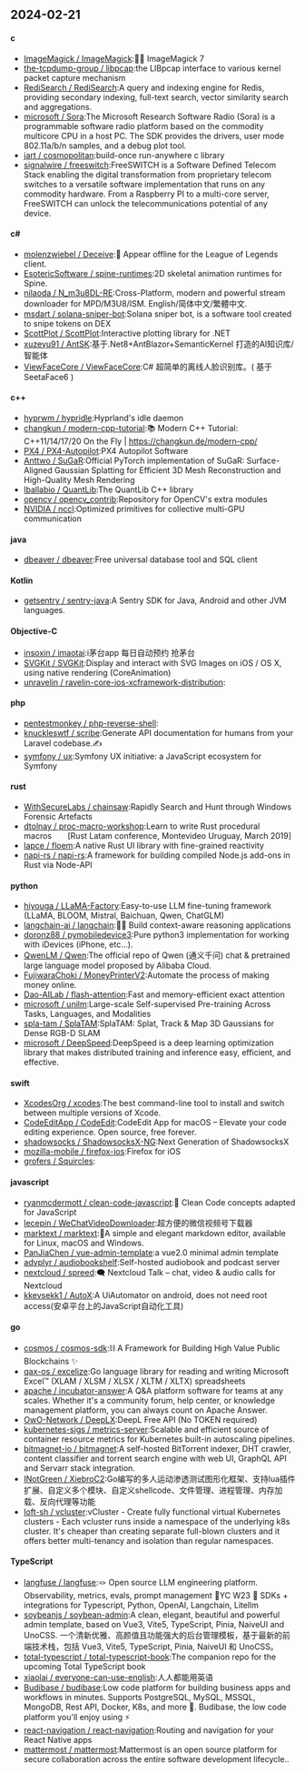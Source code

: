 ## 2024-02-21
#### c
* [ImageMagick / ImageMagick](https://github.com/ImageMagick/ImageMagick):🧙‍♂️ ImageMagick 7
* [the-tcpdump-group / libpcap](https://github.com/the-tcpdump-group/libpcap):the LIBpcap interface to various kernel packet capture mechanism
* [RediSearch / RediSearch](https://github.com/RediSearch/RediSearch):A query and indexing engine for Redis, providing secondary indexing, full-text search, vector similarity search and aggregations.
* [microsoft / Sora](https://github.com/microsoft/Sora):The Microsoft Research Software Radio (Sora) is a programmable software radio platform based on the commodity multicore CPU in a host PC. The SDK provides the drivers, user mode 802.11a/b/n samples, and a debug plot tool.
* [jart / cosmopolitan](https://github.com/jart/cosmopolitan):build-once run-anywhere c library
* [signalwire / freeswitch](https://github.com/signalwire/freeswitch):FreeSWITCH is a Software Defined Telecom Stack enabling the digital transformation from proprietary telecom switches to a versatile software implementation that runs on any commodity hardware. From a Raspberry PI to a multi-core server, FreeSWITCH can unlock the telecommunications potential of any device.
#### c#
* [molenzwiebel / Deceive](https://github.com/molenzwiebel/Deceive):🎩 Appear offline for the League of Legends client.
* [EsotericSoftware / spine-runtimes](https://github.com/EsotericSoftware/spine-runtimes):2D skeletal animation runtimes for Spine.
* [nilaoda / N_m3u8DL-RE](https://github.com/nilaoda/N_m3u8DL-RE):Cross-Platform, modern and powerful stream downloader for MPD/M3U8/ISM. English/简体中文/繁體中文.
* [msdart / solana-sniper-bot](https://github.com/msdart/solana-sniper-bot):Solana sniper bot, is a software tool created to snipe tokens on DEX
* [ScottPlot / ScottPlot](https://github.com/ScottPlot/ScottPlot):Interactive plotting library for .NET
* [xuzeyu91 / AntSK](https://github.com/xuzeyu91/AntSK):基于.Net8+AntBlazor+SemanticKernel 打造的AI知识库/智能体
* [ViewFaceCore / ViewFaceCore](https://github.com/ViewFaceCore/ViewFaceCore):C# 超简单的离线人脸识别库。( 基于 SeetaFace6 )
#### c++
* [hyprwm / hypridle](https://github.com/hyprwm/hypridle):Hyprland's idle daemon
* [changkun / modern-cpp-tutorial](https://github.com/changkun/modern-cpp-tutorial):📚 Modern C++ Tutorial: C++11/14/17/20 On the Fly | https://changkun.de/modern-cpp/
* [PX4 / PX4-Autopilot](https://github.com/PX4/PX4-Autopilot):PX4 Autopilot Software
* [Anttwo / SuGaR](https://github.com/Anttwo/SuGaR):Official PyTorch implementation of SuGaR: Surface-Aligned Gaussian Splatting for Efficient 3D Mesh Reconstruction and High-Quality Mesh Rendering
* [lballabio / QuantLib](https://github.com/lballabio/QuantLib):The QuantLib C++ library
* [opencv / opencv_contrib](https://github.com/opencv/opencv_contrib):Repository for OpenCV's extra modules
* [NVIDIA / nccl](https://github.com/NVIDIA/nccl):Optimized primitives for collective multi-GPU communication
#### java
* [dbeaver / dbeaver](https://github.com/dbeaver/dbeaver):Free universal database tool and SQL client
#### Kotlin
* [getsentry / sentry-java](https://github.com/getsentry/sentry-java):A Sentry SDK for Java, Android and other JVM languages.
#### Objective-C
* [insoxin / imaotai](https://github.com/insoxin/imaotai):i茅台app 每日自动预约 抢茅台
* [SVGKit / SVGKit](https://github.com/SVGKit/SVGKit):Display and interact with SVG Images on iOS / OS X, using native rendering (CoreAnimation)
* [unravelin / ravelin-core-ios-xcframework-distribution](https://github.com/unravelin/ravelin-core-ios-xcframework-distribution):
#### php
* [pentestmonkey / php-reverse-shell](https://github.com/pentestmonkey/php-reverse-shell):
* [knuckleswtf / scribe](https://github.com/knuckleswtf/scribe):Generate API documentation for humans from your Laravel codebase.✍
* [symfony / ux](https://github.com/symfony/ux):Symfony UX initiative: a JavaScript ecosystem for Symfony
#### rust
* [WithSecureLabs / chainsaw](https://github.com/WithSecureLabs/chainsaw):Rapidly Search and Hunt through Windows Forensic Artefacts
* [dtolnay / proc-macro-workshop](https://github.com/dtolnay/proc-macro-workshop):Learn to write Rust procedural macros  [Rust Latam conference, Montevideo Uruguay, March 2019]
* [lapce / floem](https://github.com/lapce/floem):A native Rust UI library with fine-grained reactivity
* [napi-rs / napi-rs](https://github.com/napi-rs/napi-rs):A framework for building compiled Node.js add-ons in Rust via Node-API
#### python
* [hiyouga / LLaMA-Factory](https://github.com/hiyouga/LLaMA-Factory):Easy-to-use LLM fine-tuning framework (LLaMA, BLOOM, Mistral, Baichuan, Qwen, ChatGLM)
* [langchain-ai / langchain](https://github.com/langchain-ai/langchain):🦜🔗 Build context-aware reasoning applications
* [doronz88 / pymobiledevice3](https://github.com/doronz88/pymobiledevice3):Pure python3 implementation for working with iDevices (iPhone, etc...).
* [QwenLM / Qwen](https://github.com/QwenLM/Qwen):The official repo of Qwen (通义千问) chat & pretrained large language model proposed by Alibaba Cloud.
* [FujiwaraChoki / MoneyPrinterV2](https://github.com/FujiwaraChoki/MoneyPrinterV2):Automate the process of making money online.
* [Dao-AILab / flash-attention](https://github.com/Dao-AILab/flash-attention):Fast and memory-efficient exact attention
* [microsoft / unilm](https://github.com/microsoft/unilm):Large-scale Self-supervised Pre-training Across Tasks, Languages, and Modalities
* [spla-tam / SplaTAM](https://github.com/spla-tam/SplaTAM):SplaTAM: Splat, Track & Map 3D Gaussians for Dense RGB-D SLAM
* [microsoft / DeepSpeed](https://github.com/microsoft/DeepSpeed):DeepSpeed is a deep learning optimization library that makes distributed training and inference easy, efficient, and effective.
#### swift
* [XcodesOrg / xcodes](https://github.com/XcodesOrg/xcodes):The best command-line tool to install and switch between multiple versions of Xcode.
* [CodeEditApp / CodeEdit](https://github.com/CodeEditApp/CodeEdit):CodeEdit App for macOS – Elevate your code editing experience. Open source, free forever.
* [shadowsocks / ShadowsocksX-NG](https://github.com/shadowsocks/ShadowsocksX-NG):Next Generation of ShadowsocksX
* [mozilla-mobile / firefox-ios](https://github.com/mozilla-mobile/firefox-ios):Firefox for iOS
* [grofers / Squircles](https://github.com/grofers/Squircles):
#### javascript
* [ryanmcdermott / clean-code-javascript](https://github.com/ryanmcdermott/clean-code-javascript):🛁 Clean Code concepts adapted for JavaScript
* [lecepin / WeChatVideoDownloader](https://github.com/lecepin/WeChatVideoDownloader):超方便的微信视频号下载器
* [marktext / marktext](https://github.com/marktext/marktext):📝A simple and elegant markdown editor, available for Linux, macOS and Windows.
* [PanJiaChen / vue-admin-template](https://github.com/PanJiaChen/vue-admin-template):a vue2.0 minimal admin template
* [advplyr / audiobookshelf](https://github.com/advplyr/audiobookshelf):Self-hosted audiobook and podcast server
* [nextcloud / spreed](https://github.com/nextcloud/spreed):🗨️ Nextcloud Talk – chat, video & audio calls for Nextcloud
* [kkevsekk1 / AutoX](https://github.com/kkevsekk1/AutoX):A UiAutomator on android, does not need root access(安卓平台上的JavaScript自动化工具)
#### go
* [cosmos / cosmos-sdk](https://github.com/cosmos/cosmos-sdk):⛓️ A Framework for Building High Value Public Blockchains ✨
* [qax-os / excelize](https://github.com/qax-os/excelize):Go language library for reading and writing Microsoft Excel™ (XLAM / XLSM / XLSX / XLTM / XLTX) spreadsheets
* [apache / incubator-answer](https://github.com/apache/incubator-answer):A Q&A platform software for teams at any scales. Whether it's a community forum, help center, or knowledge management platform, you can always count on Apache Answer.
* [OwO-Network / DeepLX](https://github.com/OwO-Network/DeepLX):DeepL Free API (No TOKEN required)
* [kubernetes-sigs / metrics-server](https://github.com/kubernetes-sigs/metrics-server):Scalable and efficient source of container resource metrics for Kubernetes built-in autoscaling pipelines.
* [bitmagnet-io / bitmagnet](https://github.com/bitmagnet-io/bitmagnet):A self-hosted BitTorrent indexer, DHT crawler, content classifier and torrent search engine with web UI, GraphQL API and Servarr stack integration.
* [INotGreen / XiebroC2](https://github.com/INotGreen/XiebroC2):Go编写的多人运动渗透测试图形化框架、支持lua插件扩展、自定义多个模块、自定义shellcode、文件管理、进程管理、内存加载、反向代理等功能
* [loft-sh / vcluster](https://github.com/loft-sh/vcluster):vCluster - Create fully functional virtual Kubernetes clusters - Each vcluster runs inside a namespace of the underlying k8s cluster. It's cheaper than creating separate full-blown clusters and it offers better multi-tenancy and isolation than regular namespaces.
#### TypeScript
* [langfuse / langfuse](https://github.com/langfuse/langfuse):🪢 Open source LLM engineering platform. Observability, metrics, evals, prompt management 🍊YC W23 🤖 SDKs + integrations for Typescript, Python, OpenAI, Langchain, Litellm
* [soybeanjs / soybean-admin](https://github.com/soybeanjs/soybean-admin):A clean, elegant, beautiful and powerful admin template, based on Vue3, Vite5, TypeScript, Pinia, NaiveUI and UnoCSS. 一个清新优雅、高颜值且功能强大的后台管理模板，基于最新的前端技术栈，包括 Vue3, Vite5, TypeScript, Pinia, NaiveUI 和 UnoCSS。
* [total-typescript / total-typescript-book](https://github.com/total-typescript/total-typescript-book):The companion repo for the upcoming Total TypeScript book
* [xiaolai / everyone-can-use-english](https://github.com/xiaolai/everyone-can-use-english):人人都能用英语
* [Budibase / budibase](https://github.com/Budibase/budibase):Low code platform for building business apps and workflows in minutes. Supports PostgreSQL, MySQL, MSSQL, MongoDB, Rest API, Docker, K8s, and more 🚀. Budibase, the low code platform you'll enjoy using ⚡
* [react-navigation / react-navigation](https://github.com/react-navigation/react-navigation):Routing and navigation for your React Native apps
* [mattermost / mattermost](https://github.com/mattermost/mattermost):Mattermost is an open source platform for secure collaboration across the entire software development lifecycle..

